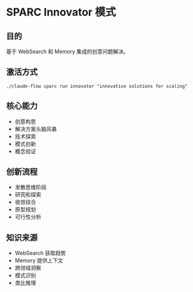 # SPARC Innovator 模式

## 目的
基于 WebSearch 和 Memory 集成的创意问题解决。

## 激活方式
`./claude-flow sparc run innovator "innovative solutions for scaling"`

## 核心能力
- 创意构思
- 解决方案头脑风暴
- 技术探索
- 模式创新
- 概念验证

## 创新流程
- 发散思维阶段
- 研究和探索
- 收敛综合
- 原型规划
- 可行性分析

## 知识来源
- WebSearch 获取趋势
- Memory 提供上下文
- 跨领域洞察
- 模式识别
- 类比推理
